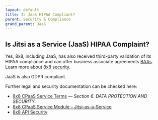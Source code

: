 ```yaml
---
layout: default
title: Is JaaS HIPAA Compliant?
parent: Security & Compliance
grand_parent: JaaS
---
```


## Is Jitsi as a Service (JaaS) HIPAA Complaint?

Yes, 8x8, including JaaS, has also received third-party validation of its HIPAA compliance and can offer business associate agreements [BAAs](https://www.aptible.com/hipaa/what-is-a-baa/#what-is-a-baa).
Learn more about [8x8 security](https://www.8x8.com/why-8x8/security).

JaaS is also GDPR compliant.

Further legal and security documentation can be checked here:

* [8x8 CPaaS Service Terms](8x8.com/cpaas-order-terms/cpaas-service-terms) — _Section 6. DATA PROTECTION AND SECURITY._
* [8x8 CPaaS Service Module – Jitsi-as-a-Service](8x8.com/cpaas-order-terms/jaas-module)
* [8x8 API Security](https://www.8x8.com/products/apis/security)

